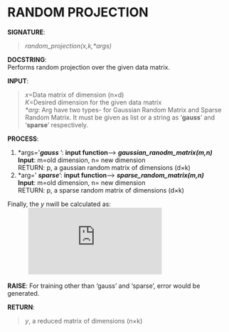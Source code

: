 # RANDOM PROJECTION

**SIGNATURE**: 
>_random_projection(x,k,*args)_

**DOCSTRING**:  
Performs random projection over the given data matrix.

**INPUT**:  
>*x*=Data matrix of dimension (n×d)  
*K*=Desired dimension for the given data matrix  
_*arg_: Arg have two types- for Gaussian Random Matrix and Sparse Random 	Matrix. It must be given as list or a string as ‘**gauss**’ and 	‘**sparse**’ respectively.  

**PROCESS**:  
1) *args='**_gauss_** ’: **input function**--> **_gaussian_ranodm_matrix(m,n)_**  
**Input**: m=old dimension, n= new dimension  
RETURN: p, a gaussian random matrix of dimensions (d×k)  
2) *arg=’ **_sparse_**’:	**input function**--> **_sparse_random_matrix(m,n)_**  
**Input**: m=old dimension, n= new dimension  
RETURN: p, a sparse random matrix of dimensions (d×k)  

Finally, the _y_ nwill be calculated as:  
&nbsp;&nbsp;&nbsp;&nbsp;&nbsp;&nbsp;&nbsp;&nbsp;&nbsp;&nbsp;&nbsp;&nbsp;![](http://latex.codecogs.com/gif.latex?y%3Dxt%5Cbullet%20p)  

**RAISE**: 
 For training other than ‘gauss’ and ‘sparse’, error would be generated.  
 
**RETURN**:  
>*y*, a reduced matrix of dimensions (n×k)

